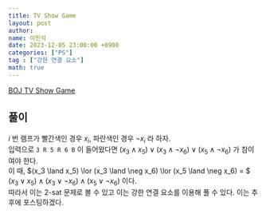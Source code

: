 ```yaml
---
title: TV Show Game
layout: post
author:
name: 이민석
date: 2023-12-05 23:00:00 +0900
categories: ["PS"]
tag : ["강한 연결 요소"]
math: true
---
```


[BOJ TV Show Game](https://www.acmicpc.net/problem/16367)

## 풀이
$i$ 번 램프가 빨간색인 경우 $x_i$, 파란색인 경우 $\neg x_i$ 라 하자.\
입력으로 `3 R 5 R 6 B` 이 들어왔다면 $(x_3 \land x_5) \lor (x_3 \land \neg x_6) \lor (x_5 \land \neg x_6)$ 가 참이여야 한다.\
이 때, $(x_3 \land x_5) \lor (x_3 \land \neg x_6) \lor (x_5 \land \neg x_6) = $ $(x_3 \lor x_5) \land (x_3 \lor \neg x_6) \land (x_5 \lor \neg x_6)$ 이다.\
따라서 이는 2-sat 문제로 볼 수 있고 이는 강한 연결 요소를 이용해 풀 수 있다. 이는 추후에 포스팅하겠다. 